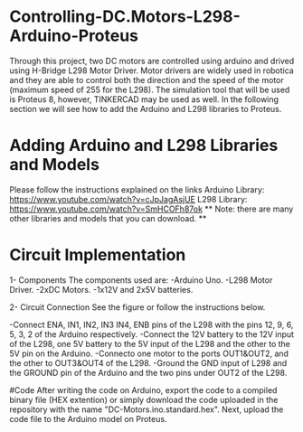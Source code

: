 # Controlling-DC.Motors-L298-Arduino-Proteus
Through this project, two DC motors are controlled using arduino and drived using H-Bridge L298 Motor Driver. Motor drivers are widely used in robotica and they are able to control both the direction and the speed of the motor (maximum speed of 255 for the L298). The simulation tool that will be used is Proteus 8, however, TINKERCAD may be used as well. In the following section we will see how to add the Arduino and L298 libraries to Proteus.

# Adding Arduino and L298 Libraries and Models 
Please follow the instructions explained on the links
Arduino Library: https://www.youtube.com/watch?v=cJpJagAsjUE
L298 Library: https://www.youtube.com/watch?v=SmHCOFh87ok
** Note: there are many other libraries and models that you can download. **

# Circuit Implementation
1- Components
The components used are: 
-Arduino Uno.
-L298 Motor Driver.
-2xDC Motors.
-1x12V and 2x5V batteries.

2- Circuit Connection
See the figure or follow the instructions below.

-Connect ENA, IN1, IN2, IN3 IN4, ENB pins of the L298 with the pins 12, 9, 6, 5, 3, 2 of the Arduino respectively. 
-Connect the 12V battery to the 12V input of the L298, one 5V battery to the 5V input of the L298 and the other to the 5V pin on the Arduino. 
-Connecto one motor to the ports OUT1&OUT2, and the other to OUT3&OUT4 of the L298.
-Ground the GND input of L298 and the GROUND pin of the Arduino and the two pins under OUT2 of the L298.

#Code 
After writing the code on Arduino, export the code to a compiled binary file (HEX extention) or simply download the code uploaded in the repository with the name "DC-Motors.ino.standard.hex". Next, upload the code file to the Arduino model on Proteus.
